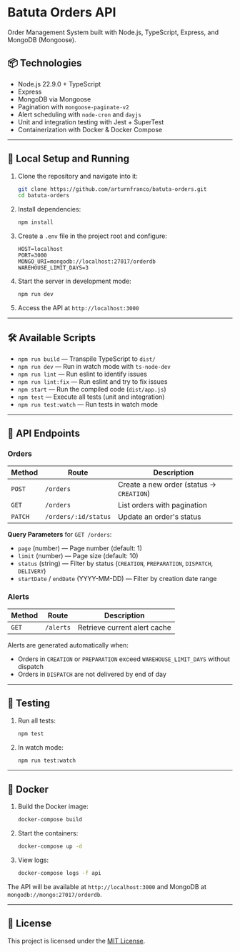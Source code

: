 # Batuta Orders API

Order Management System built with Node.js, TypeScript, Express, and MongoDB (Mongoose).

## 📦 Technologies

* Node.js 22.9.0 + TypeScript
* Express
* MongoDB via Mongoose
* Pagination with `mongoose-paginate-v2`
* Alert scheduling with `node-cron` and `dayjs`
* Unit and integration testing with Jest + SuperTest
* Containerization with Docker & Docker Compose

---

## 🚀 Local Setup and Running

1. Clone the repository and navigate into it:

   ```bash
   git clone https://github.com/arturnfranco/batuta-orders.git
   cd batuta-orders
   ```

2. Install dependencies:

   ```bash
   npm install
   ```

3. Create a `.env` file in the project root and configure:

   ```env
   HOST=localhost
   PORT=3000
   MONGO_URI=mongodb://localhost:27017/orderdb
   WAREHOUSE_LIMIT_DAYS=3
   ```

4. Start the server in development mode:

   ```bash
   npm run dev
   ```

5. Access the API at `http://localhost:3000`

---

## 🛠 Available Scripts

* `npm run build` — Transpile TypeScript to `dist/`
* `npm run dev` — Run in watch mode with `ts-node-dev`
* `npm run lint` — Run eslint to identify issues
* `npm run lint:fix` — Run eslint and try to fix issues
* `npm start` — Run the compiled code (`dist/app.js`)
* `npm test` — Execute all tests (unit and integration)
* `npm run test:watch` — Run tests in watch mode

---

## 📄 API Endpoints

### Orders

| Method  | Route                | Description                              |
| ------- | -------------------- | ---------------------------------------- |
| `POST`  | `/orders`            | Create a new order (status → `CREATION`) |
| `GET`   | `/orders`            | List orders with pagination              |
| `PATCH` | `/orders/:id/status` | Update an order's status                 |

**Query Parameters** for `GET /orders`:

* `page` (number) — Page number (default: 1)
* `limit` (number) — Page size (default: 10)
* `status` (string) — Filter by status (`CREATION`, `PREPARATION`, `DISPATCH`, `DELIVERY`)
* `startDate` / `endDate` (YYYY-MM-DD) — Filter by creation date range

### Alerts

| Method | Route     | Description                  |
| ------ | --------- | ---------------------------- |
| `GET`  | `/alerts` | Retrieve current alert cache |

Alerts are generated automatically when:

* Orders in `CREATION` or `PREPARATION` exceed `WAREHOUSE_LIMIT_DAYS` without dispatch
* Orders in `DISPATCH` are not delivered by end of day

---

## 🧪 Testing

1. Run all tests:

   ```bash
   npm test
   ```

2. In watch mode:

   ```bash
   npm run test:watch
   ```

---

## 🐋 Docker

1. Build the Docker image:

   ```bash
   docker-compose build
   ```

2. Start the containers:

   ```bash
   docker-compose up -d
   ```

3. View logs:

   ```bash
   docker-compose logs -f api
   ```

The API will be available at `http://localhost:3000` and MongoDB at `mongodb://mongo:27017/orderdb`.

---

## 📄 License

This project is licensed under the [MIT License](LICENSE).
